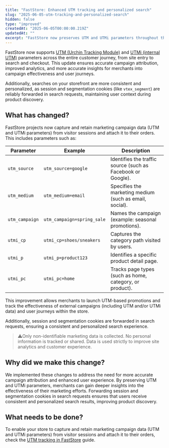 ```yaml
---
title: "FastStore: Enhanced UTM tracking and personalized search"
slug: "2025-06-05-utm-tracking-and-personalized-search"
hidden: false
type: "improved"
createdAt: "2025-06-05T00:00:00.219Z"
updatedAt: ""
excerpt: "FastStore now preserves UTM and UTMi parameters throughout the customer journey, improving campaign attribution and analytics."
---
```


FastStore now supports [UTM (Urchin Tracking Module)](https://help.vtex.com/en/tutorial/what-are-utm-source-utm-campaign-and-utm-medium--2wTz7QJ8KUG6skGAoAQuii) and [UTMi (internal UTM)](https://help.vtex.com/en/tutorial/what-are-the-internal-utms--5Pvo8ufYWs00AUeCCEY68a) parameters across the entire customer journey, from site entry to search and checkout. This update ensures accurate campaign attribution, improved analytics, and more accurate insights for merchants into campaign effectiveness and user journeys.

Additionally, searches on your storefront are more consistent and personalized, as session and segmentation cookies (like `vtex_segment`) are reliably forwarded in search requests, maintaining user context during product discovery.

## What has changed?

FastStore projects now capture and retain marketing campaign data (UTM and UTMi parameters) from visitor sessions and attach it to their orders. This includes parameters such as:

| Parameter       | Example                          | Description |
|----------------|----------------------------------|---------|
| `utm_source`   | `utm_source=google`           | Identifies the traffic source (such as Facebook or Google). |
| `utm_medium`   | `utm_medium=email`              | Specifies the marketing medium (such as email, social). |
| `utm_campaign` | `utm_campaign=spring_sale`      | Names the campaign (example: seasonal promotions). |
| `utmi_cp`      | `utmi_cp=shoes/sneakers`        | Captures the category path visited by users. |
| `utmi_p`       | `utmi_p=product123`             | Identifies a specific product detail page. |
| `utmi_pc`      | `utmi_pc=home`                  | Tracks page types (such as home, category, or product). |

This improvement allows merchants to launch UTM-based promotions and track the effectiveness of external campaigns (including UTM and/or UTMi data) and user journeys within the store.

Additionally, session and segmentation cookies are forwarded in search requests, ensuring a consistent and personalized search experience.

> ⚠️Only non-identifiable marketing data is collected. No personal information is tracked or shared. Data is used strictly to improve site analytics and customer experience.

## Why did we make this change?

We implemented these changes to address the need for more accurate campaign attribution and enhanced user experience. By preserving UTM and UTMi parameters, merchants can gain deeper insights into the effectiveness of their marketing efforts. Forwarding session and segmentation cookies in search requests ensures that users receive consistent and personalized search results, improving product discovery.

## What needs to be done?

To enable your store to capture and retain marketing campaign data (UTM and UTMi parameters) from visitor sessions and attach it to their orders, check the [UTM tracking in FastStore](https://developers.vtex.com/docs/guides/faststore/seo-validating-utm-tracking-in-faststore) guide.
